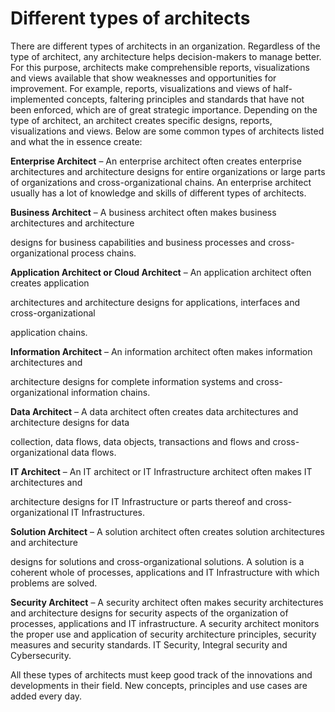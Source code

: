# Different types of architects
There are different types of architects in an organization. Regardless of the type of architect, any architecture helps decision-makers to manage better. For this purpose, architects make comprehensible reports, visualizations and views available that show weaknesses and opportunities for improvement. For example, reports, visualizations and views of half-implemented concepts, faltering principles and standards that have not been enforced, which are of great strategic importance. Depending on the type of architect, an architect creates specific designs, reports, visualizations and views. Below are some common types of architects listed and what the in essence create: 

**Enterprise Architect** – An enterprise architect often creates enterprise architectures and architecture designs for entire organizations or large parts of organizations and cross-organizational chains. An enterprise architect usually has a lot of knowledge and skills of different types of architects.

**Business Architect** – A business architect often makes business architectures and architecture

designs for business capabilities and business processes and cross-organizational process chains.

**Application Architect or Cloud Architect** – An application architect often creates application

architectures and architecture designs for applications, interfaces and cross-organizational

application chains.

**Information Architect** – An information architect often makes information architectures and

architecture designs for complete information systems and cross-organizational information chains.

**Data Architect** – A data architect often creates data architectures and architecture designs for data

collection, data flows, data objects, transactions and flows and cross-organizational data flows.

**IT Architect** – An IT architect or IT Infrastructure architect often makes IT architectures and

architecture designs for IT Infrastructure or parts thereof and cross-organizational IT Infrastructures.

**Solution Architect** – A solution architect often creates solution architectures and architecture

designs for solutions and cross-organizational solutions. A solution is a coherent whole of processes, applications and IT Infrastructure with which problems are solved.

**Security Architect** – A security architect often makes security architectures and architecture designs for security aspects of the organization of processes, applications and IT infrastructure. A security architect monitors the proper use and application of security architecture principles, security measures and security standards. IT Security, Integral security and Cybersecurity.

All these types of architects must keep good track of the innovations and developments in their field. New concepts, principles and use cases are added every day.
